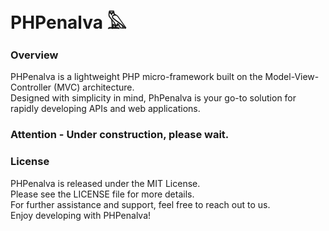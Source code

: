 # PHPenalva 𓅓
### Overview
PHPenalva is a lightweight PHP micro-framework built on the Model-View-Controller (MVC) architecture. <br>Designed with simplicity in mind, PhPenalva is your go-to solution for rapidly developing APIs and web applications.

### Attention - Under construction, please wait.

### License

PHPenalva is released under the MIT License.<br>
Please see the LICENSE file for more details.<br>
For further assistance and support, feel free to reach out to us.<br>
Enjoy developing with PHPenalva!
